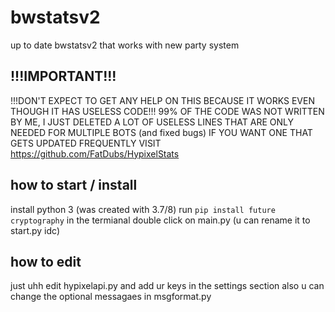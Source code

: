 # bwstatsv2
up to date bwstatsv2 that works with new party system

## !!!IMPORTANT!!!
!!!DON'T EXPECT TO GET ANY HELP ON THIS BECAUSE IT WORKS EVEN THOUGH IT HAS USELESS CODE!!!
99% OF THE CODE WAS NOT WRITTEN BY ME, I JUST DELETED A LOT OF USELESS LINES THAT ARE ONLY NEEDED FOR MULTIPLE BOTS (and fixed bugs)
IF YOU WANT ONE THAT GETS UPDATED FREQUENTLY VISIT https://github.com/FatDubs/HypixelStats

## how to start / install
install python 3 (was created with 3.7/8)
run `pip install future cryptography` in the termianal
double click on main.py (u can rename it to start.py idc)

## how to edit
just uhh edit hypixelapi.py and add ur keys in the settings section
also u can change the optional messagaes in msgformat.py
